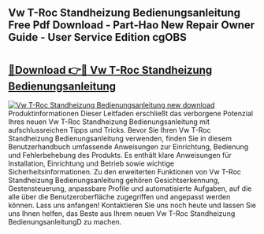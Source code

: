 ## Vw T-Roc Standheizung Bedienungsanleitung Free Pdf Download - Part-Hao New Repair Owner Guide - User Service Edition cgOBS

# <h2><a href="http://df5c49j.blite.top/?on=Vw+T-Roc+Standheizung+Bedienungsanleitung">🔗Download 👉🔴 Vw T-Roc Standheizung Bedienungsanleitung</a></h2>

[![Vw T-Roc Standheizung Bedienungsanleitung new download](https://i.imgur.com/lujVjoI.png)](http://df5c49j.blite.top/?on=Vw+T-Roc+Standheizung+Bedienungsanleitung)
Produktinformationen Dieser Leitfaden erschließt das verborgene Potenzial Ihres neuen Vw T-Roc Standheizung Bedienungsanleitung mit aufschlussreichen Tipps und Tricks. Bevor Sie Ihren Vw T-Roc Standheizung Bedienungsanleitung verwenden, finden Sie in diesem Benutzerhandbuch umfassende Anweisungen zur Einrichtung, Bedienung und Fehlerbehebung des Produkts. Es enthält klare Anweisungen für Installation, Einrichtung und Betrieb sowie wichtige Sicherheitsinformationen. Zu den erweiterten Funktionen von Vw T-Roc Standheizung Bedienungsanleitung gehören Gesichtserkennung, Gestensteuerung, anpassbare Profile und automatisierte Aufgaben, auf die alle über die Benutzeroberfläche zugegriffen und angepasst werden können. Lass uns anfangen! Kontaktieren Sie uns noch heute und lassen Sie uns Ihnen helfen, das Beste aus Ihrem neuen Vw T-Roc Standheizung BedienungsanleitungD zu machen.
